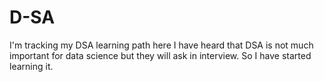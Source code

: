 # D-SA
I'm tracking my  DSA  learning path here
I have heard that DSA is not much important for data science but they will ask in  interview. So I have started learning it. 
